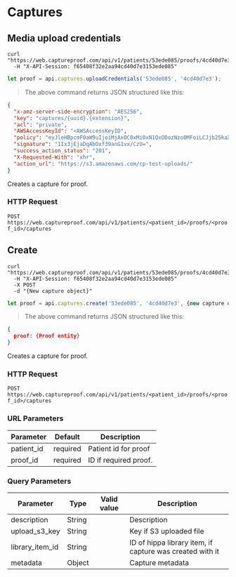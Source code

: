 # Captures

<!-- ############################################## Media upload credentials -->
## Media upload credentials

```shell
curl "https://web.captureproof.com/api/v1/patients/53ede085/proofs/4cd40d7e3/captures/new"
  -H "X-API-Session: f65408f32e2aa94cd40d7e3153ede085"
```

```javascript
let proof = api.captures.uploadCredentials('53ede085', '4cd40d7e3');
```

> The above command returns JSON structured like this:

```json
{
  "x-amz-server-side-encryption": "AES256",
  "key": "captures/{uuid}.{extension}",
  "acl": "private",
  "AWSAccessKeyId": "<AWSAccessKeyID",
  "policy": "eyJleHBpcmF0aW9uIjoiMjAxOC0xMi0xN1QxODozNzo0MFoiLCJjb25kaXRpb25zIjpbWyJzdGFydHMtd2l0aCIsIiR1dGY4IiwiIl0sWyJzdGFydHMtd2l0aCIsIiRrZXkiLCJjYXB0dXJlcy8iXSxbInN0YXJ0cy13aXRoIiwiJHgtcmVxdWVzdGVkLXdpdGgiLCIiXSxbImNvbnRlbnQtbGVuZ3RoLXJhbmdlIiwwLDUzNjg3MDkxMjBdLFsic3RhcnRzLXdpdGgiLCIkY29udGVudC10eXBlIiwiIl0seyJidWNrZXQiOiJjcC10ZXN0LXVwbG9hZHMifSx7ImFjbCI6InByaXZhdGUifSx7InN1Y2Nlc3NfYWN0aW9uX3N0YXR1cyI6IjIwMSJ9LHsieC1hbXotc2VydmVyLXNpZGUtZW5jcnlwdGlvbiI6IkFFUzI1NiJ9XX0=",
  "signature": "1Ix3jEjaDqAbOxf39anG1vx/CzU=",
  "success_action_status": "201",
  "X-Requested-With": "xhr",
  "action_url": "https://s3.amazonaws.com/cp-test-uploads/"
}
```

Creates a capture for proof.

### HTTP Request

`POST https://web.captureproof.com/api/v1/patients/<patient_id>/proofs/<proof_id>/captures`



<!-- ######################################################  Create endpoint -->
## Create

```shell
curl "https://web.captureproof.com/api/v1/patients/53ede085/proofs/4cd40d7e3/captures"
  -H "X-API-Session: f65408f32e2aa94cd40d7e3153ede085"
  -X POST
  -d "{New capture object}"
```

```javascript
let proof = api.captures.create('53ede085', '4cd40d7e3', {new capture object});
```

> The above command returns JSON structured like this:

```json
{
  proof: {Proof entity}
}
```

Creates a capture for proof.

### HTTP Request

`POST https://web.captureproof.com/api/v1/patients/<patient_id>/proofs/<proof_id>/captures`

### URL Parameters

Parameter | Default | Description
--------- | ------- | -----------
patient_id | required| Patient id for proof
proof_id | required | ID if required proof.

### Query Parameters

Parameter | Type | Valid value | Description
--------- | ---- | ----------- | -----------
description | String | | Description
upload_s3_key | String | | Key if S3 uploaded file
library_item_id | String | | ID of hippa library item, if capture was created with it
metadata | Object | | Capture metadata
